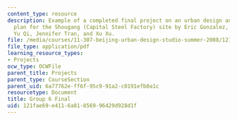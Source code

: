 ```yaml
---
content_type: resource
description: Example of a completed final project on an urban design and development
  plan for the Shougang (Capital Steel Factory) site by Eric Gonzalez, Jae Kyung Kim,
  Yu Qi, Jennifer Tran, and Xu Xu.
file: /media/courses/11-307-beijing-urban-design-studio-summer-2008/121fae69e4116a81856996429d928d1f_group6_final.pdf
file_type: application/pdf
learning_resource_types:
- Projects
ocw_type: OCWFile
parent_title: Projects
parent_type: CourseSection
parent_uid: 6a77762e-ff6f-95c9-91a2-c0191efb0a1c
resourcetype: Document
title: Group 6 Final
uid: 121fae69-e411-6a81-8569-96429d928d1f
---
```

